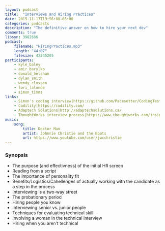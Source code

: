 ```yaml
---
layout: podcast
title:  "Interviews and Hiring Practices"
date: 2015-11-17T13:56:08-05:00
categories: podcasts
description: "The definitive answer on how to hire your next dev"
comments: true
libsyn: 3982686
podcast: 
    filename: "HiringPractices.mp3"
    length: "44:07"
    filesize: 42345205
participants: 
    - kyle_baley
    - amir_barylko
    - donald_belcham
    - dylan_smith
    - wendy_clossen
    - lori_lalonde
    - simon_timms
links:
    - Simon's coding interview|https://github.com/Pacesetter/CodingTest
    - Codility|https://codility.com/
    - Adaptech Solutions|http://adaptechsolutions.ca/
    - ThoughtWorks interview process|https://www.thoughtworks.com/insights/blog/most-difficult-it-interview-ive-ever-loved
music:
    song:
        title: Doctor Man
        artist: Johnnie Christie and the Boats
        url: https://www.youtube.com/user/jwcchristie
---
```


### Synopsis

* The purpose (and effectivness) of the initial HR screen
* Reading from a script
* The importance of personality fit
* Benefits/Logistics/Cahellenges of actually working with the candidate as a step in the process 
* Interviewing is a two-way street
* The probationary period
* Hiring people you know
* Interviewing senior vs. junior people
* Techniques for evaluating technical skill
* Involving a woman in the technical interview
* Hiring when you aren't technical

